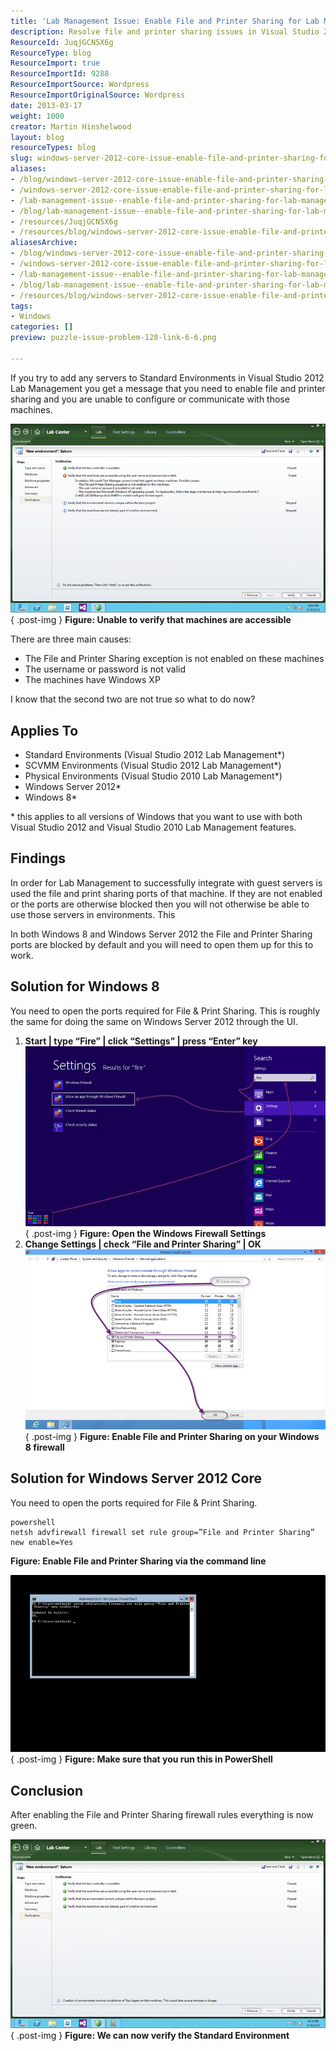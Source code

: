 ```yaml
---
title: 'Lab Management Issue: Enable File and Printer Sharing for Lab Management Standard Environments'
description: Resolve file and printer sharing issues in Visual Studio 2012 Lab Management on Windows 8 and Server 2012. Follow our guide for seamless integration!
ResourceId: JuqjGCN5X6g
ResourceType: blog
ResourceImport: true
ResourceImportId: 9288
ResourceImportSource: Wordpress
ResourceImportOriginalSource: Wordpress
date: 2013-03-17
weight: 1000
creator: Martin Hinshelwood
layout: blog
resourceTypes: blog
slug: windows-server-2012-core-issue-enable-file-and-printer-sharing-for-lab-management-standard-environments
aliases:
- /blog/windows-server-2012-core-issue-enable-file-and-printer-sharing-for-lab-management-standard-environments
- /windows-server-2012-core-issue-enable-file-and-printer-sharing-for-lab-management-standard-environments
- /lab-management-issue--enable-file-and-printer-sharing-for-lab-management-standard-environments
- /blog/lab-management-issue--enable-file-and-printer-sharing-for-lab-management-standard-environments
- /resources/JuqjGCN5X6g
- /resources/blog/windows-server-2012-core-issue-enable-file-and-printer-sharing-for-lab-management-standard-environments
aliasesArchive:
- /blog/windows-server-2012-core-issue-enable-file-and-printer-sharing-for-lab-management-standard-environments
- /windows-server-2012-core-issue-enable-file-and-printer-sharing-for-lab-management-standard-environments
- /lab-management-issue--enable-file-and-printer-sharing-for-lab-management-standard-environments
- /blog/lab-management-issue--enable-file-and-printer-sharing-for-lab-management-standard-environments
- /resources/blog/windows-server-2012-core-issue-enable-file-and-printer-sharing-for-lab-management-standard-environments
tags:
- Windows
categories: []
preview: puzzle-issue-problem-128-link-6-6.png

---
```

If you try to add any servers to Standard Environments in Visual Studio 2012 Lab Management you get a message that you need to enable file and printer sharing and you are unable to configure or communicate with those machines.

![image](images/image11-1-1.png "image")  
{ .post-img }
**Figure: Unable to verify that machines are accessible**

There are three main causes:

- The File and Printer Sharing exception is not enabled on these machines
- The username or password is not valid
- The machines have Windows XP

I know that the second two are not true so what to do now?

## Applies To

- Standard Environments (Visual Studio 2012 Lab Management\*)
- SCVMM Environments (Visual Studio 2012 Lab Management\*)
- Physical Environments (Visual Studio 2010 Lab Management\*)
- Windows Server 2012\*
- Windows 8\*

\* this applies to all versions of Windows that you want to use with both Visual Studio 2012 and Visual Studio 2010 Lab Management features.

## Findings

In order for Lab Management to successfully integrate with guest servers is used the file and print sharing ports of that machine. If they are not enabled or the ports are otherwise blocked then you will not otherwise be able to use those servers in environments. This

In both Windows 8 and Windows Server 2012 the File and Printer Sharing ports are blocked by default and you will need to open them up for this to work.

## Solution for Windows 8

You need to open the ports required for File & Print Sharing. This is roughly the same for doing the same on Windows Server 2012 through the UI.

1.  **Start | type “Fire” | click “Settings” | press “Enter” key**
    ![image](images/image12-2-2.png "image")
    { .post-img }
    **Figure: Open the Windows Firewall Settings**
2.  **Change Settings | check “File and Printer Sharing” | OK**
    ![image](images/image13-3-3.png "image")
    { .post-img }
    **Figure: Enable File and Printer Sharing on your Windows 8 firewall**

## Solution for Windows Server 2012 Core

You need to open the ports required for File & Print Sharing.

```
powershell
netsh advfirewall firewall set rule group=”File and Printer Sharing” new enable=Yes

```

**Figure: Enable File and Printer Sharing via the command line**

![image](images/image14-4-4.png "image")  
{ .post-img }
**Figure: Make sure that you run this in PowerShell**

## Conclusion

After enabling the File and Printer Sharing firewall rules everything is now green.

![image](images/image15-5-5.png "image")  
{ .post-img }
**Figure: We can now verify the Standard Environment**

